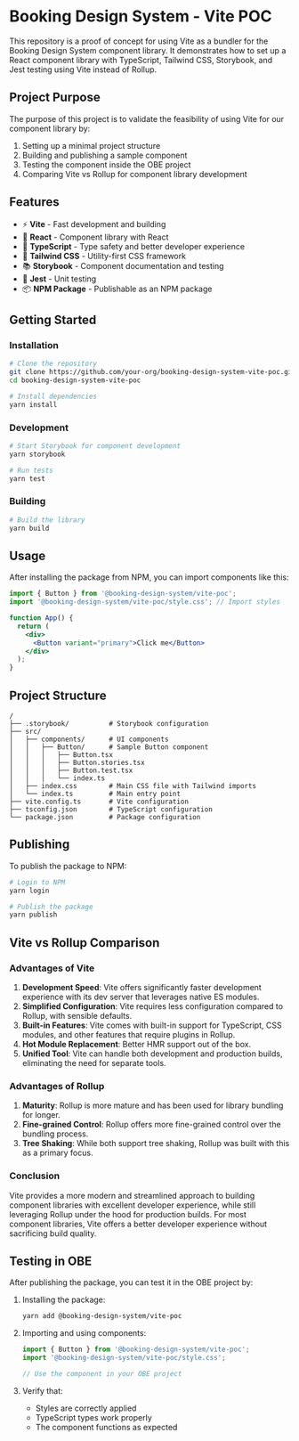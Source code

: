 # Booking Design System - Vite POC

This repository is a proof of concept for using Vite as a bundler for the Booking Design System component library. It demonstrates how to set up a React component library with TypeScript, Tailwind CSS, Storybook, and Jest testing using Vite instead of Rollup.

## Project Purpose

The purpose of this project is to validate the feasibility of using Vite for our component library by:

1. Setting up a minimal project structure
2. Building and publishing a sample component
3. Testing the component inside the OBE project
4. Comparing Vite vs Rollup for component library development

## Features

- ⚡️ **Vite** - Fast development and building
- 🧩 **React** - Component library with React
- 🔧 **TypeScript** - Type safety and better developer experience
- 🎨 **Tailwind CSS** - Utility-first CSS framework
- 📚 **Storybook** - Component documentation and testing
- 🧪 **Jest** - Unit testing
- 📦 **NPM Package** - Publishable as an NPM package

## Getting Started

### Installation

```bash
# Clone the repository
git clone https://github.com/your-org/booking-design-system-vite-poc.git
cd booking-design-system-vite-poc

# Install dependencies
yarn install
```

### Development

```bash
# Start Storybook for component development
yarn storybook

# Run tests
yarn test
```

### Building

```bash
# Build the library
yarn build
```

## Usage

After installing the package from NPM, you can import components like this:

```jsx
import { Button } from '@booking-design-system/vite-poc';
import '@booking-design-system/vite-poc/style.css'; // Import styles

function App() {
  return (
    <div>
      <Button variant="primary">Click me</Button>
    </div>
  );
}
```

## Project Structure

```
/
├── .storybook/          # Storybook configuration
├── src/
│   ├── components/      # UI components
│   │   ├── Button/      # Sample Button component
│   │   │   ├── Button.tsx
│   │   │   ├── Button.stories.tsx
│   │   │   ├── Button.test.tsx
│   │   │   └── index.ts
│   ├── index.css        # Main CSS file with Tailwind imports
│   └── index.ts         # Main entry point
├── vite.config.ts       # Vite configuration
├── tsconfig.json        # TypeScript configuration
└── package.json         # Package configuration
```

## Publishing

To publish the package to NPM:

```bash
# Login to NPM
yarn login

# Publish the package
yarn publish
```

## Vite vs Rollup Comparison

### Advantages of Vite

1. **Development Speed**: Vite offers significantly faster development experience with its dev server that leverages native ES modules.
2. **Simplified Configuration**: Vite requires less configuration compared to Rollup, with sensible defaults.
3. **Built-in Features**: Vite comes with built-in support for TypeScript, CSS modules, and other features that require plugins in Rollup.
4. **Hot Module Replacement**: Better HMR support out of the box.
5. **Unified Tool**: Vite can handle both development and production builds, eliminating the need for separate tools.

### Advantages of Rollup

1. **Maturity**: Rollup is more mature and has been used for library bundling for longer.
2. **Fine-grained Control**: Rollup offers more fine-grained control over the bundling process.
3. **Tree Shaking**: While both support tree shaking, Rollup was built with this as a primary focus.

### Conclusion

Vite provides a more modern and streamlined approach to building component libraries with excellent developer experience, while still leveraging Rollup under the hood for production builds. For most component libraries, Vite offers a better developer experience without sacrificing build quality.

## Testing in OBE

After publishing the package, you can test it in the OBE project by:

1. Installing the package:
   ```bash
   yarn add @booking-design-system/vite-poc
   ```

2. Importing and using components:
   ```jsx
   import { Button } from '@booking-design-system/vite-poc';
   import '@booking-design-system/vite-poc/style.css';
   
   // Use the component in your OBE project
   ```

3. Verify that:
   - Styles are correctly applied
   - TypeScript types work properly
   - The component functions as expected
